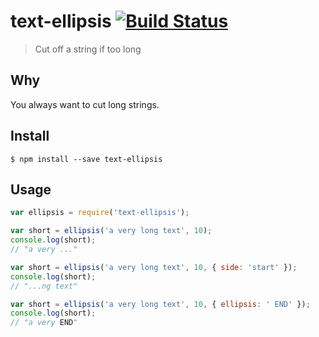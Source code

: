 # text-ellipsis [![Build Status](https://travis-ci.org/chtefi/text-ellipsis.svg)](https://travis-ci.org/chtefi/text-ellipsis)
> Cut off a string if too long

## Why

You always want to cut long strings.

## Install

```shell
$ npm install --save text-ellipsis
```

## Usage

```js
var ellipsis = require('text-ellipsis');

var short = ellipsis('a very long text', 10);
console.log(short);
// "a very ..."

var short = ellipsis('a very long text', 10, { side: 'start' });
console.log(short);
// "...ng text"

var short = ellipsis('a very long text', 10, { ellipsis: ' END' });
console.log(short);
// "a very END"
```

